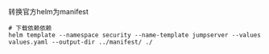 转换官方helm为manifest

```
# 下载依赖依赖
helm template --namespace security --name-template jumpserver --values values.yaml --output-dir ../manifest/ ./
```
